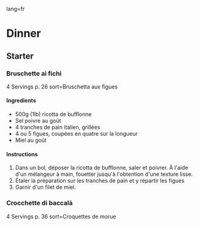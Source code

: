 lang=fr
# Dinner
## Starter
### Bruschette ai fichi
4 Servings
p. 26
sort=Bruschetta aux figues
#### Ingredients
- 500g (1lb) ricotta de bufflonne
- Sel poivre au goût
- 4 tranches de pain italien, grillées
- 4 ou 5 figues, coupées en quatre sur la longueur
- Miel au goût
#### Instructions
1. Dans un bol, déposer la ricotta de bufflonne, saler et poivrer. À l'aide d'un mélangeur à main, fouetter jusqu'à l'obtention d'une texture lisse.
2. Étaler la préparation sur les tranches de pain et y répartir les figues
3. Garnir d'un filet de miel.
### Crocchette di baccalà
4 Servings
p. 36
sort=Croquettes de morue